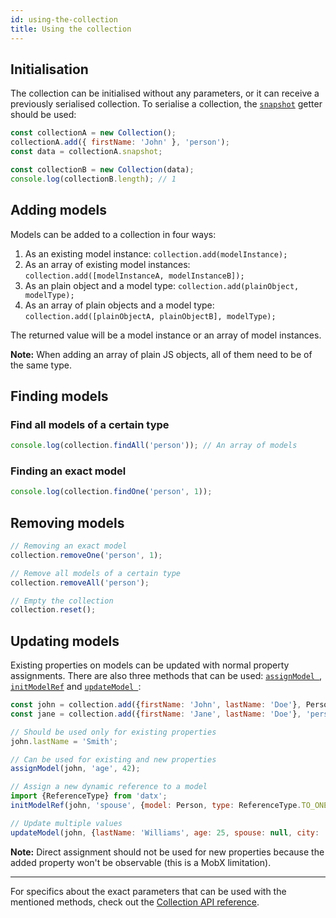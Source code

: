 ```yaml
---
id: using-the-collection
title: Using the collection
---
```


## Initialisation

The collection can be initialised without any parameters, or it can receive a previously serialised collection. To serialise a collection, the [`snapshot`](collection#snapshot) getter should be used:

```javascript
const collectionA = new Collection();
collectionA.add({ firstName: 'John' }, 'person');
const data = collectionA.snapshot;

const collectionB = new Collection(data);
console.log(collectionB.length); // 1
```

## Adding models
Models can be added to a collection in four ways:
1. As an existing model instance: `collection.add(modelInstance);`
2. As an array of existing model instances: `collection.add([modelInstanceA, modelInstanceB]);`
3. As an plain object and a model type: `collection.add(plainObject, modelType);`
4. As an array of plain objects and a model type: `collection.add([plainObjectA, plainObjectB], modelType);`

The returned value will be a model instance or an array of model instances.

**Note:** When adding an array of plain JS objects, all of them need to be of the same type.

## Finding models
### Find all models of a certain type

```javascript
console.log(collection.findAll('person')); // An array of models
```

### Finding an exact model

```javascript
console.log(collection.findOne('person', 1));
```

## Removing models

```javascript
// Removing an exact model
collection.removeOne('person', 1);

// Remove all models of a certain type
collection.removeAll('person');

// Empty the collection
collection.reset();
```

## Updating models

Existing properties on models can be updated with normal property assignments. There are also three methods that can be used: [`assignModel `](model#assignmodel), [`initModelRef`](model#initmodelref) and [`updateModel `](model#updatemodel):

```javascript
const john = collection.add({firstName: 'John', lastName: 'Doe'}, Person); // Model class can be used as type
const jane = collection.add({firstName: 'Jane', lastName: 'Doe'}, 'person'); // Type string/number is also valid

// Should be used only for existing properties
john.lastName = 'Smith';

// Can be used for existing and new properties
assignModel(john, 'age', 42);

// Assign a new dynamic reference to a model
import {ReferenceType} from 'datx';
initModelRef(john, 'spouse', {model: Person, type: ReferenceType.TO_ONE}, jane);

// Update multiple values
updateModel(john, {lastName: 'Williams', age: 25, spouse: null, city: 'San Francisco'});
```

**Note:** Direct assignment should not be used for new properties because the added property won't be observable (this is a MobX limitation).

***

For specifics about the exact parameters that can be used with the mentioned methods, check out the [Collection API reference](collection).
